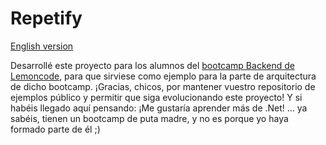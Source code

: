 # Repetify

[English version](readme.md)

Desarrollé este proyecto para los alumnos del [bootcamp Backend de Lemoncode](https://lemoncode.net/bootcamp-backend#bootcamp-backend/inicio), para que sirviese como ejemplo para la parte de arquitectura de dicho bootcamp. ¡Gracias, chicos, por mantener vuestro repositorio de ejemplos público y permitir que siga evolucionando este proyecto! Y si habéis llegado aquí pensando: ¡Me gustaría aprender más de .Net! ... ya sabéis, tienen un bootcamp de puta madre, y no es porque yo haya formado parte de él ;)
